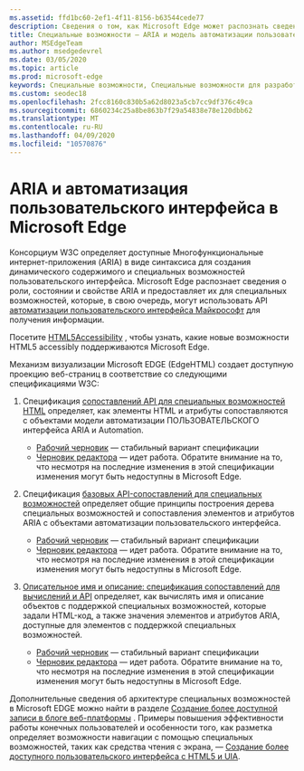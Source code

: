 ```yaml
---
ms.assetid: ffd1bc60-2ef1-4f11-8156-b63544cede77
description: Сведения о том, как Microsoft Edge может распознать сведения о ARIA, а затем предоставлять их для специальных возможностей, которые затем могут использовать API автоматизации пользовательского интерфейса Майкрософт.
title: Специальные возможности — ARIA и модель автоматизации пользовательского интерфейса
author: MSEdgeTeam
ms.author: msedgedevrel
ms.date: 03/05/2020
ms.topic: article
ms.prod: microsoft-edge
keywords: Специальные возможности, Специальные возможности для разработчиков, доступные веб-сайты, EDGE, веб-разработка, ARIA, разработчик, модель автоматизации пользовательского интерфейса
ms.custom: seodec18
ms.openlocfilehash: 2fcc8160c830b5a62d8023a5cb7cc9df376c49ca
ms.sourcegitcommit: 6860234c25a8be863b7f29a54838e78e120dbb62
ms.translationtype: MT
ms.contentlocale: ru-RU
ms.lasthandoff: 04/09/2020
ms.locfileid: "10570876"
---
```

# ARIA и автоматизация пользовательского интерфейса в Microsoft Edge

Консорциум W3C определяет доступные Многофункциональные интернет-приложения (ARIA) в виде синтаксиса для создания динамического содержимого и специальных возможностей пользовательского интерфейса. Microsoft Edge распознает сведения о роли, состоянии и свойстве ARIA и предоставляет их для специальных возможностей, которые, в свою очередь, могут использовать API [автоматизации пользовательского интерфейса Майкрософт](https://blogs.msdn.microsoft.com/winuiautomation/) для получения информации.

Посетите [HTML5Accessibility](https://html5accessibility.com) , чтобы узнать, какие новые возможности HTML5 accessibly поддерживаются Microsoft Edge.

Механизм визуализации Microsoft EDGE (EdgeHTML) создает доступную проекцию веб-страниц в соответствие со следующими спецификациями W3C:

1. Спецификация [сопоставлений API для специальных возможностей HTML](https://w3.org/TR/html-aam-1.0/) определяет, как элементы HTML и атрибуты сопоставляются с объектами модели автоматизации ПОЛЬЗОВАТЕЛЬСКОГО интерфейса ARIA и Automation.
   * [Рабочий черновик](https://w3.org/TR/html-aam-1.0/) — стабильный вариант спецификации
   * [Черновик редактора](https://w3c.github.io/html-aam/) — идет работа. Обратите внимание на то, что несмотря на последние изменения в этой спецификации изменения могут быть недоступны в Microsoft Edge.


2. Спецификация [базовых API-сопоставлений для специальных возможностей](https://w3.org/TR/core-aam-1.1/) определяет общие принципы построения дерева специальных возможностей и сопоставления элементов и атрибутов ARIA с объектами автоматизации пользовательского интерфейса.
   * [Рабочий черновик](https://w3.org/TR/core-aam-1.1/) — стабильный вариант спецификации
   * [Черновик редактора](https://w3c.github.io/core-aam/) — идет работа. Обратите внимание на то, что несмотря на последние изменения в этой спецификации изменения могут быть недоступны в Microsoft Edge.  

3. [Описательное имя и описание: спецификация сопоставлений для вычислений и API](https://w3.org/TR/accname-aam-1.1/) определяет, как вычислять имя и описание объектов с поддержкой специальных возможностей, которые задали HTML-код, а также значения элементов и атрибутов ARIA, доступные для элементов с поддержкой специальных возможностей.
   * [Рабочий черновик](https://w3.org/TR/accname-aam-1.1/) — стабильный вариант спецификации  
   * [Черновик редактора](https://w3c.github.io/accname/) — идет работа. Обратите внимание на то, что несмотря на последние изменения в этой спецификации изменения могут быть недоступны в Microsoft Edge.   

Дополнительные сведения об архитектуре специальных возможностей в Microsoft EDGE можно найти в разделе [Создание более доступной записи в блоге веб-платформы](https://blogs.windows.com/msedgedev/2016/04/20/building-a-more-accessible-web-platform/) .  Примеры повышения эффективности работы конечных пользователей и особенности того, как разметка определяет возможности навигации с помощью специальных возможностей, таких как средства чтения с экрана, — [Создание более доступного пользовательского интерфейса с HTML5 и UIA](https://blogs.windows.com/msedgedev/2016/05/12/accessible-ux-with-html5-and-uia/).
